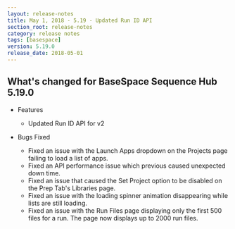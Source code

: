 ```yaml
---
layout: release-notes
title: May 1, 2018 - 5.19 - Updated Run ID API
section_root: release-notes
category: release notes
tags: [basespace]
version: 5.19.0
release_date: 2018-05-01
---
```


## What's changed for BaseSpace Sequence Hub 5.19.0

- Features
  - Updated Run ID API for v2

- Bugs Fixed

  - Fixed an issue with the Launch Apps dropdown on the Projects page failing to load a list of apps.
  - Fixed an API performance issue which previous caused unexpected down time.
  - Fixed an issue that caused the Set Project option to be disabled on the Prep Tab's Libraries page.
  - Fixed an issue with the loading spinner animation disappearing while lists are still loading. 
  - Fixed an issue with the Run Files page displaying only the first 500 files for a run. The page now displays up to 2000 run files. 
